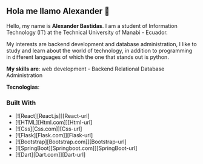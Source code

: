 ## Hola me llamo Alexander 👋

<!--
**Code-Alex16/Code-Alex16** is a ✨ _special_ ✨ repository because its `README.md` (this file) appears on your GitHub profile.

Here are some ideas to get you started:

- 🔭 I’m currently working on ...
- 🌱 I’m currently learning ...
- 👯 I’m looking to collaborate on ...
- 🤔 I’m looking for help with ...
- 💬 Ask me about ...
- 📫 How to reach me: ...
- 😄 Pronouns: ...
- ⚡ Fun fact: ...
-->

Hello, my name is **Alexander Bastidas**. I am a student of Information Technology (IT) at the Technical University of Manabi - Ecuador.

My interests are backend development and database administration, I like to study and learn about the world of technology, in addition to programming in different languages of which the one that stands out is python.

**My skills are**:
web development - Backend
Relational Database Administration

**Tecnologias**:
### Built With
* [![React][React.js]][React-url]
* [![HTML][Html.com]][Html-url]
* [![Css][Css.com]][Css-url]
* [![Flask][Flask.com]][Flask-url]
* [![Bootstrap][Bootstrap.com]][Bootstrap-url]
* [![SpringBoot][Springboot.com]][SpringBoot-url]
* [![Dart][Dart.com]][Dart-url]
